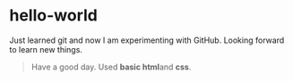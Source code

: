 # hello-world
Just learned git and now I am experimenting with GitHub. 
Looking forward to learn new things.
>Have a good day.
Used **basic html**and **css**.

